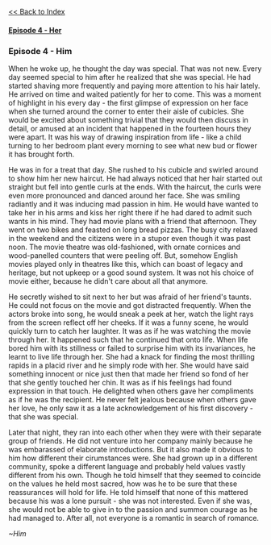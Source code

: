[<<  Back to Index](index.md)


#### [Episode 4 - Her](her_4.md)


### Episode 4 - Him

When he woke up, he thought the day was special. That was not new. Every day seemed special to him after he realized that she was special. He had started shaving more frequently and paying more attention to his hair lately. He arrived on time and waited patiently for her to come. This was a moment of highlight in his every day -  the first glimpse of expression on her face when she turned around the corner to enter their aisle of cubicles. She would be excited about something trivial that they would then discuss in detail, or amused at an incident that happened in the fourteen hours they were apart. It was his way of drawing inspiration from life - like a child turning to her bedroom plant every morning to see what new bud or flower it has brought forth.

He was in for a treat that day. She rushed to his cubicle and swirled around to show him her new haircut. He had always noticed that her hair started out straight but fell into gentle curls at the ends. With the haircut, the curls were even more pronounced and danced around her face. She was smiling radiantly and it was inducing mad passion in him. He would have wanted to take her in his arms and kiss her right there if he had dared to admit such wants in his mind. They had movie plans with a friend that afternoon. They went on two bikes and feasted on long bread pizzas. The busy city relaxed in the weekend and the citizens were in a stupor even though it was past noon. The movie theatre was old-fashioned, with ornate cornices and wood-panelled counters that were peeling off. But, somehow English movies played only in theatres like this, which can boast of legacy and heritage, but not upkeep or a good sound system. It was not his choice of movie either, because he didn't care about all that anymore.

He secretly wished to sit next to her but was afraid of her friend's taunts. He could not focus on the movie and got distracted frequently. When the actors broke into song, he would sneak a peek at her, watch the light rays from the screen reflect off her cheeks. If it was a funny scene, he would quickly turn to catch her laughter. It was as if he was watching the movie through her. It happened such that he continued that onto life. When life bored him with its stillness or failed to surprise him with its invariances, he learnt to live life through her. She had a knack for finding the most thrilling rapids in a placid river and he simply rode with her. She would have said something innocent or nice just then that made her friend so fond of her that she gently touched her chin. It was as if his feelings had found expression in that touch. He delighted when others gave her compliments as if he was the recipient. He never felt jealous because when others gave her love, he only saw it as a late acknowledgement of his first discovery - that she was special. 

Later that night, they ran into each other when they were with their separate group of friends. He did not venture into her company mainly because he was embarassed of elaborate introductions. But it also made it obvious to him how different their cirumstances were. She had grown up in a different community, spoke a different language and probably held values vastly different from his own. Though he told himself that they seemed to coincide on the values he held most sacred, how was he to be sure that these reassurances will hold for life. He told himself that none of this mattered because his was a lone pursuit - she was not interested. Even if she was, she would not be able to give in to the passion and summon courage as he had managed to. After all, not everyone is a romantic in search of romance.  


_~Him_
